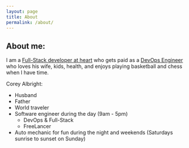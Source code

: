 ```yaml
---
layout: page
title: About
permalink: /about/
---
```



## About me:
I am a [Full-Stack developer at heart](https://www.w3schools.com/whatis/whatis_fullstack.asp#:~:text=A%20full%20stack%20web%20developer,she%20also%20knows%20how%20to%3A&text=Program%20a%20server%20(like%20using,SQL%2C%20SQLite%2C%20or%20MongoDB)) who gets paid as a [DevOps Engineer](https://en.wikipedia.org/wiki/DevOps) who loves his wife, kids, health, and enjoys playing basketball and chess when I have time.


  Corey Albright: 
>
  - Husband
  - Father
  - World traveler 
  - Software engineer during the day (9am - 5pm)
    - DevOps & Full-Stack 
    - FreeLancer  
  - Auto mechanic for fun during the night and weekends (Saturdays sunrise to sunset on Sunday)

